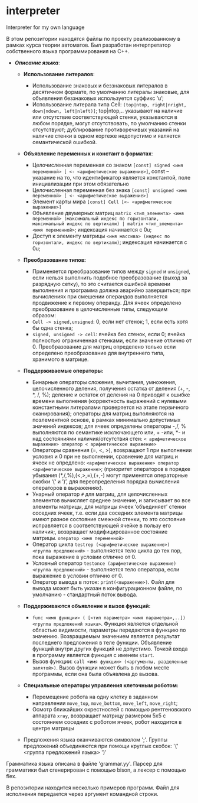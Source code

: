 # interpreter
Interpreter for my own language 

В этом репозитории находятся файлы по проекту реализованному в рамках курса теории автоматов. Был разработан интерпретатор собственного языка программирования на С++.

- ***Описание языка***:
    - **Использование литералов**:
        - Использование знаковых и беззнаковых литералов в десятичном формате, по умолчанию литералы знаковые, для объявления беззнаковых используется суффикс ‘u’;  
        - Использование литерала типа Cell: ```(top|ntop, right|nright, down|ndown, left|nleft)]```; top|ntop,.. указывают на наличие или отсутствие соответствующей стенки, указываются в любом порядке, могут отсутствовать, по умолчанию стенки отсутствуют; дублирование противоречивых указаний на наличие стенки в одном кортеже недопустимо и является семантической ошибкой.
    - **Объявление переменных и констант в форматах**:
        - Целочисленная переменная со знаком ```[const] signed <имя переменной> [ <- <арифметическое выражение>]```, const – указание на то, что идентификатор является константой, поле инициализации при этом обязательно
        - Целочисленная переменная без знака ```[const] unsigned <имя переменной> [ <- <арифметическое выражение>]```
        - Элемент карты мира ```[const] Сell [<- <арифметическое выражение>]```
        - Объявление двумерных матриц ```matrix <тип_элемента> <имя переменной> (максимальный индекс по горизонтали, максимальный индекс по вертикали) | matrix <тип_элемента> <имя переменной>```; индексация начинается с 0u;
        - Доступ к элементу матрицы  ```<имя массива> (индекс по горизонтали, индекс по вертикали)```; индексация начинается с 0u;
    - **Преобразование типов:**
        - Применяется преобразование типов между ```signed``` и ```unsigned```, если нельзя выполнить подобное преобразование (выход за разрядную сетку), то это считается ошибкой времени выполнения и программа должна аварийно завершиться; при вычислениях при смешении операндов выполняется продвижение к первому операнду. Для ячеек определено преобразование в целочисленные типы, следующим образом:
        - ```Сell -> signed,unsigned```: 0, если нет стенок; 1, если есть хотя бы одна стенка;
        - ```signed, unsigned -> cell```: ячейка без стенок, если 0; ячейка полностью ограниченная стенками, если значение отлично от 0. Преобразование для матриц определено только если определено преобразование для внутреннего типа, хранимого в матрице.
    - **Поддерживаемые операторы:**
        - Бинарные операторы сложения, вычитания, умножения, целочисленного деления, получения остатка от деления (+, -, *, /, %); деление и остаток от деления на 0 приводят к ошибке времени выполнения (корректность выражений с нулевыми константными литералами проверяется на этапе первичного сканирования);  операторы для матриц выполняются на поэлементной основе, в рамках минимально допустимых значений индексов; для ячеек определены операторы -,/, % выполняются по семантике исключающего или, + -или, *- и над состояниями наличия/отсутствия стен:
    ```< арифметическое выражение> оператор < арифметическое выражение>```
        - Операторы сравнения (=, <, >), возвращают 1 при выполнении условия и 0 при не выполнении, сравнение для матриц и ячеек не опредлено:
    ```<арифметическое выражение> оператор <арифметическое выражение>```;
(приоритет операторов в порядке убывания (*,/,%),(<,>,=),(+,-) могут применятся операторные скобки ‘(‘ и ’)’, для переопределения порядка вычисления операторов в выражениях).
        - Унарный оператор ```#``` для матриц, для целочисленных элементов вычисляет среднее значение, и записывает во все элементы матрицы, для матрицы ячеек ‘объединяет’ стенки соседних ячеек, т.е. если два соседних элемента матрицы имеют разное состояние смежной стенки, то это состояние исправляется в соответствующей ячейке в пользу его наличия;, возвращает модифицированное состояние матрицы.
   ```oператор <имя переменной>```
        - Oператор цикла  ```testrep (<арифметическое выражение>)  <группа предложений>``` - выполняется тело цикла до тех пор, пока выражение в условии отлично от 0.
        - Условный оператор  ```testonce (арифметическое выражение) <группа предложений>``` - выполняется тело оператора, если выражение в условии отлично от 0.
        - Оператор вывода в поток: ```print(<выражение>)```. Файл для вывода может быть указан в конфигурационном файле, по умолчанию - стандартный поток вывода.

    - **Поддерживаются объявление и вызов функций:**
        - ```func <имя функции> ( [<тип параметра> <имя параметра>,..]) <группа предложений языка>```. Функция является отдельной областью видимости, параметры передаются в функцию по значению. Возвращаемым значением является результат последнего предложения в теле функции. Объявление функций внутри других функций не допустимо. Точкой входа в программу является функция с именем ```start```.
        - Вызов функции: ```call <имя функции> (<аргументы, разделенные запятой>)```. Вызов функции может быть в любом месте программы, если она была объявлена до вызова.

    - **Cпециальные операторы управления клеточным роботом:**
        - Перемещениe робота на одну клетку в заданном направлении ```move_top```, ```move_bottom```, ```move_left```, ```move_right```;
        - Осмотр ближайших окрестностей c помощью рентгеновского аппарата ```xray```, возвращает матрицу размером 5x5 с состоянием соседних с роботом ячеек, робот находится в центре матрицы

    - Предложения языка оканчиваются символом ';'. Группы предложений объединяются при помощи круглых скобок: '(' <группа предложений языка> ')'

Грамматика языка описана в файле 'grammar.yy'. Парсер для грамматики был сгенерирован с помощью bison, а лексер с помощью flex.

В репозитории находится несколько примеров программ. Файл для исполнения передается через аргумент командной строки.

